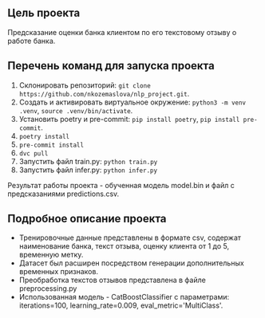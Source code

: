 ## Цель проекта
Предсказание оценки банка клиентом по его текстовому отзыву о работе банка. 

## Перечень команд для запуска проекта 
1. Склонировать репозиторий: `git clone https://github.com/nkozemaslova/nlp_project.git`.
2. Создать и активировать виртуальное окружение: `python3 -m venv .venv`, `source .venv/bin/activate`.
3. Установить poetry и pre-commit: `pip install poetry`, `pip install pre-commit`.
4. `poetry install`
5. `pre-commit install`
6. `dvc pull`
7. Запустить файл train.py: `python train.py`
8. Запустить файл infer.py: `python infer.py`

Результат работы проекта - обученная модель model.bin и файл с предсказаниями predictions.csv. 

## Подробное описание проекта 
- Тренировочные данные представлены в формате csv, содержат наименование банка, текст отзыва, оценку клиента от 1 до 5, временную метку. 
- Датасет был расширен посредством генерации дополнительных временных признаков.
- Преобработка текстов отзывов представлена в файле preprocessing.py
- Использованная модель - CatBoostClassifier с параметрами: iterations=100, learning_rate=0.009, eval_metric='MultiClass'.

